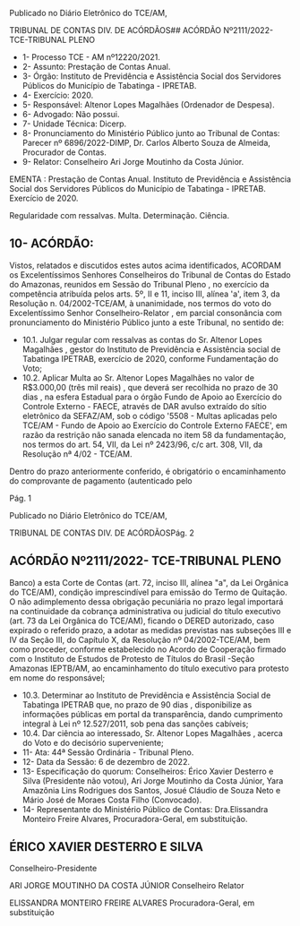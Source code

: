 Publicado  no  Diário  Eletrônico do TCE/AM,

TRIBUNAL DE CONTAS DIV. DE ACÓRDÃOS## ACÓRDÃO Nº2111/2022- TCE-TRIBUNAL PLENO

- 1- Processo TCE - AM nº12220/2021.
- 2- Assunto: Prestação de Contas Anual.
- 3- Órgão: Instituto  de  Previdência  e  Assistência  Social  dos  Servidores  Públicos  do Município de Tabatinga - IPRETAB.
- 4- Exercício: 2020.
- 5- Responsável: Altenor Lopes Magalhães (Ordenador de Despesa).
- 6- Advogado: Não possui.
- 7- Unidade Técnica: Dicerp.
- 8- Pronunciamento  do  Ministério  Público  junto  ao  Tribunal  de  Contas: Parecer  nº 6896/2022-DIMP, Dr. Carlos Alberto Souza de Almeida, Procurador de Contas.
- 9- Relator: Conselheiro Ari Jorge Moutinho da Costa Júnior.

EMENTA :  Prestação  de  Contas  Anual.  Instituto  de Previdência  e  Assistência  Social  dos  Servidores Públicos  do  Município  de  Tabatinga  -  IPRETAB. Exercício de 2020.

Regularidade  com  ressalvas.  Multa.  Determinação. Ciência.

## 10-  ACÓRDÃO:

Vistos, relatados e discutidos estes autos acima identificados, ACORDAM os Excelentíssimos Senhores Conselheiros do Tribunal de Contas do Estado do Amazonas, reunidos em Sessão do Tribunal Pleno , no exercício da competência atribuída pelos arts. 5º, II e 11, inciso III, alínea 'a', item 3, da Resolução n. 04/2002-TCE/AM, à unanimidade, nos termos do voto do Excelentíssimo Senhor Conselheiro-Relator , em  parcial consonância com pronunciamento do Ministério Público junto a este Tribunal, no sentido de:

- 10.1. Julgar  regular  com  ressalvas as  contas  do  Sr. Altenor  Lopes Magalhães ,  gestor do Instituto de Previdência e Assistência social de Tabatinga  IPETRAB,  exercício  de  2020,  conforme  Fundamentação do Voto;
- 10.2. Aplicar Multa ao Sr. Altenor Lopes Magalhães no valor de R$3.000,00 (três mil reais) , que deverá ser recolhida no prazo de 30 dias , na esfera Estadual para o órgão Fundo de Apoio ao Exercício do Controle  Externo  -  FAECE,  através  de  DAR  avulso  extraído  do  sítio eletrônico da SEFAZ/AM, sob o código '5508 - Multas aplicadas pelo TCE/AM  -  Fundo  de  Apoio  ao  Exercício  do  Controle  Externo  FAECE', em razão da restrição  não  sanada  elencada  no  item  58  da fundamentação, nos termos do art. 54, VII, da Lei nº 2423/96, c/c art. 308, VII, da Resolução nª 4/02 - TCE/AM.

Dentro do prazo anteriormente conferido, é obrigatório o encaminhamento  do  comprovante  de  pagamento  (autenticado  pelo

Pág. 1

Publicado  no  Diário  Eletrônico do TCE/AM,

TRIBUNAL DE CONTAS DIV. DE ACÓRDÃOSPág. 2

## ACÓRDÃO Nº2111/2022- TCE-TRIBUNAL PLENO

Banco)  a  esta  Corte  de  Contas  (art.  72,  inciso  III,  alínea  "a",  da  Lei Orgânica  do  TCE/AM),  condição  imprescindível  para  emissão  do Termo de Quitação. O não adimplemento dessa obrigação pecuniária no prazo legal importará na continuidade da cobrança administrativa ou judicial do título executivo (art. 73 da Lei Orgânica do TCE/AM), ficando o  DERED  autorizado,  caso  expirado  o  referido  prazo,  a  adotar  as medidas previstas nas subseções III e IV da Seção III, do Capítulo X, da  Resolução  nº  04/2002-TCE/AM,  bem  como  proceder,  conforme estabelecido  no  Acordo  de  Cooperação  firmado  com  o  Instituto  de Estudos  de  Protesto  de Títulos do Brasil -Seção  Amazonas  IEPTB/AM,  ao  encaminhamento  do  título  executivo  para  protesto  em nome do responsável;

- 10.3. Determinar ao Instituto de Previdência e Assistência Social de Tabatinga  IPETRAB que,  no  prazo  de 90  dias , disponibilize  as informações públicas em portal da transparência, dando cumprimento integral à Lei nº 12.527/2011, sob pena das sanções cabíveis;
- 10.4. Dar ciência ao interessado, Sr. Altenor Lopes Magalhães , acerca do Voto e do decisório superveniente;
- 11-  Ata: 44ª Sessão Ordinária - Tribunal Pleno.
- 12-  Data da Sessão: 6 de dezembro de 2022.
- 13-  Especificação do quorum: Conselheiros: Érico Xavier Desterro e Silva (Presidente não votou), Ari Jorge Moutinho da Costa Júnior, Yara Amazônia Lins Rodrigues dos Santos, Josué  Cláudio de Souza  Neto  e  Mário  José  de  Moraes  Costa  Filho (Convocado).
- 14-  Representante  do  Ministério  Público  de  Contas: Dra.Elissandra  Monteiro  Freire Alvares, Procuradora-Geral, em substituição.

## ÉRICO XAVIER DESTERRO E SILVA

Conselheiro-Presidente

ARI JORGE MOUTINHO DA COSTA JÚNIOR Conselheiro Relator

ELISSANDRA MONTEIRO FREIRE ALVARES Procuradora-Geral, em substituição
